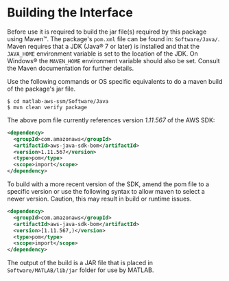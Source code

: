 # Building the Interface

Before use it is required to build the jar file(s) required by this package using Maven™. The package's ```pom.xml``` file can be found in: ```Software/Java/```. Maven requires that a JDK (Java® 7 or later) is installed and that the ```JAVA_HOME``` environment variable is set to the location of the JDK. On Windows® the ```MAVEN_HOME``` environment variable should also be set. Consult the Maven documentation for further details.

Use the following commands or OS specific equivalents to do a maven build of the package's jar file.
```
$ cd matlab-aws-ssm/Software/Java
$ mvn clean verify package
```
The above pom file currently references version *1.11.567* of the AWS SDK:
```xml
<dependency>
  <groupId>com.amazonaws</groupId>
  <artifactId>aws-java-sdk-bom</artifactId>
  <version>1.11.567</version>
  <type>pom</type>
  <scope>import</scope>
</dependency>
```

To build with a more recent version of the SDK, amend the pom file to a specific version or use the following syntax to allow maven to select a newer version. Caution, this may result in build or runtime issues.
```xml
<dependency>
  <groupId>com.amazonaws</groupId>
  <artifactId>aws-java-sdk-bom</artifactId>
  <version>[1.11.567,)</version>
  <type>pom</type>
  <scope>import</scope>
</dependency>
```

The output of the build is a JAR file that is placed in ```Software/MATLAB/lib/jar``` folder for use by MATLAB.

[//]: #  (Copyright 2019 The MathWorks, Inc.)

